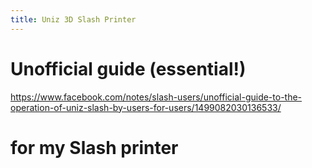```yaml
---
title: Uniz 3D Slash Printer
---
```


# Unofficial guide (essential!)
<https://www.facebook.com/notes/slash-users/unofficial-guide-to-the-operation-of-uniz-slash-by-users-for-users/1499082030136533/>

# for my Slash printer 